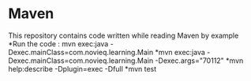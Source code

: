 Maven
=====

This repository contains code written while reading Maven by example
*Run the code :
 mvn exec:java -Dexec.mainClass=com.novieq.learning.Main
*mvn exec:java -Dexec.mainClass=com.novieq.learning.Main -Dexec.args="70112"
*mvn help:describe -Dplugin=exec -Dfull
*mvn test
